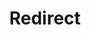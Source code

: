 ﻿---
layout: src/layouts/Redirect.astro
title: Redirect
redirect: /docs/octopus-rest-api/cli/octopus-worker-pool-static
pubDate:  2023-01-01
navSearch: false
navSitemap: false
navMenu: false
---
